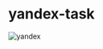 # yandex-task
![yandex](https://user-images.githubusercontent.com/58102970/186189605-46d407b9-f55a-4f4b-86de-f61ca2d332ad.png)
